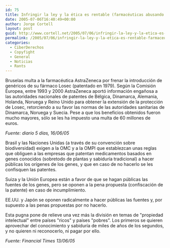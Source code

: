 ```yaml
---
id: 75
title: Infringir la ley y la ética es rentable (farmacéuticas abusando de patentes)
date: 2005-07-06T16:40:49+00:00
author: Jorge Cortell
layout: post
guid: http://www.cortell.net/2005/07/06/infringir-la-ley-y-la-etica-es-rentable-farmaceuticas-abusando-de-patentes/
permalink: /2005/07/06/infringir-la-ley-y-la-etica-es-rentable-farmaceuticas-abusando-de-patentes/
categories:
  - CiberDerechos
  - Copyfight
  - General
  - Noticias
  - Rants
---
```

Bruselas multa a la farmacéutica AstraZeneca por frenar la introducción de genéricos de su fármaco Losec (patentado en 1979). Según la Comisión Europea, entre 1993 y 2000 AstraZeneca aportó información engañosa a las autoridades nacionales de patentes de Bélgica, Dinamarca, Alemania, Holanda, Noruega y Reino Unido para obtener la extensión de la protección de Losec, retorciendo a su favor las normas de las autoridades sanitarias de Dinamarca, Noruega y Suecia. Pese a que los beneficios obtenidos fueron mucho mayores, sólo se les ha impuesto una multa de 60 millones de euros.
  
_Fuente: diario 5 dí­as, 16/06/05_

Brasil y las Naciones Unidas (a través de su convención sobre biodiversidad) exigen a la OMC y a la OMPI que establezcan unas reglas que obliguen a las empresas que patentan medicamentos basados en genes conocidos (sobretodo de plantas y sabidurí­a tradicional) a hacer públicas los orí­genes de los genes, y que en caso de no hacerlo se les confisquen las patentes.
  
Suiza y la Unión Europea están a favor de que se hagan públicas las fuentes de los genes, pero se oponen a la pena propuesta (confiscación de la patente) en caso de incumplimiento.
  
EE.UU. y Japón se oponen radicalmente a hacer públicas las fuentes y, por supuesto a las penas propuestas por no hacerlo.
  
Esta pugna pone de relieve una vez más la división en temas de "propiedad intelectual" entre paí­ses "ricos" y paí­ses "pobres". Los primeros se quieren aprovechar del conocimiento y sabidurí­a de miles de años de los segundos, y no quieren ni reconocerlo, ni pagar por ello.
  
_Fuente: Financial Times 13/06/05_